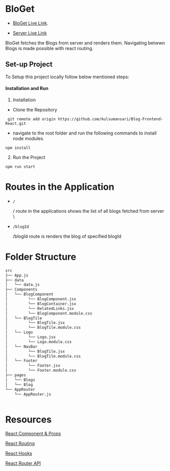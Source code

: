 # BloGet

* [BloGet Live Link](https://613c9c58731b490008e73b92--loving-wiles-76f4cd.netlify.app/).

* [Server Live Link](https://backend-server-blog.herokuapp.com/)


BloGet fetches the Blogs from server and renders them. Navigating betwwn Blogs is made possible with react routing. 

## Set-up Project

To Setup this project locally follow below mentioned steps:

#### Installation and Run

 1. Installation
 
   - Clone the Repository
   
   ```
    git remote add origin https://github.com/kulsumansari/Blog-Frontend-React.git
  ```
  - navigate to the root folder and run the following commands to install node modules.
   
  ```
  npm install
  ```
 
   
  2. Run the Project
  
  ```
  npm run start
  ```
    

# Routes in the Application

  *  ``` / ```
  
     / route in the applications shows the list of all blogs fetched from server \
     
  *  ``` /blogId ```

     /blogId route is renders the blog of specified blogId
    
 # Folder Structure
 
 ```bash
src
├── App.js
├── data  
│   └── data.js
├── Components
│   └── BlogComponent
│         └── BlogComponent.jsx
│         └── BlogContainer.jsx
│         └── RelatedLinks.jsx    
│         └── BlogComponent.module.css 
│   └── BlogTile
│         └── BlogTile.jsx    
│         └── BlogTile.module.css 
│   └── Logo
│         └── Logo.jsx    
│         └── Logo.module.css 
│   └── NavBar
│         └── BlogTile.jsx    
│         └── BlogTile.module.css 
│   └── Footer
│         └── Footer.jsx    
│         └── Footer.module.css 
├── pages
│   └── Blogs
│   └── Blog
└── AppRouter
     └── AppRouter.js
  
```

# Resources

[React Component & Props](https://reactjs.org/docs/components-and-props.html)

[React Routing](https://reactrouter.com/web/guides/quick-start)

[React Hooks](https://reactjs.org/docs/hooks-overview.html)

[React Router API](https://reactrouter.com/web/api/)


